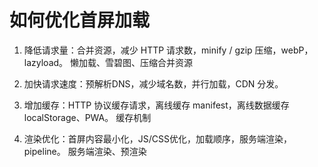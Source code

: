 # 如何优化首屏加载
1. 降低请求量：合并资源，减少 HTTP 请求数，minify / gzip 压缩，webP，lazyload。
懒加载、雪碧图、压缩合并资源
2. 加快请求速度：预解析DNS，减少域名数，并行加载，CDN 分发。

3. 增加缓存：HTTP 协议缓存请求，离线缓存 manifest，离线数据缓存 localStorage、PWA。
缓存机制
4. 渲染优化：首屏内容最小化，JS/CSS优化，加载顺序，服务端渲染，pipeline。
服务端渲染、预渲染